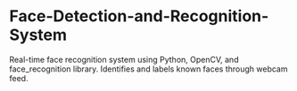 # Face-Detection-and-Recognition-System
Real-time face recognition system using Python, OpenCV, and face_recognition library. Identifies and labels known faces through webcam feed.
